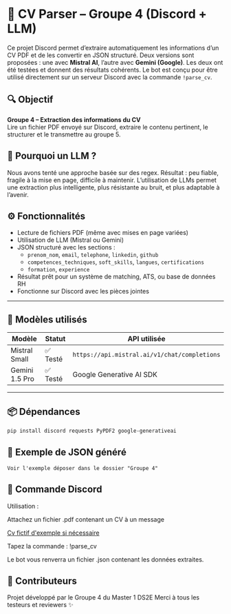 # 📄 CV Parser – Groupe 4 (Discord + LLM)

Ce projet Discord permet d’extraire automatiquement les informations d’un CV PDF et de les convertir en JSON structuré. Deux versions sont proposées : une avec **Mistral AI**, l’autre avec **Gemini (Google)**. Les deux ont été testées et donnent des résultats cohérents. Le bot est conçu pour être utilisé directement sur un serveur Discord avec la commande `!parse_cv`.


## 🔍 Objectif

 **Groupe 4 – Extraction des informations du CV**  
 Lire un fichier PDF envoyé sur Discord, extraire le contenu pertinent, le structurer et le transmettre au groupe 5.


## 🤖 Pourquoi un LLM ?
Nous avons tenté une approche basée sur des regex. Résultat : peu fiable, fragile à la mise en page, difficile à maintenir.
L’utilisation de LLMs permet une extraction plus intelligente, plus résistante au bruit, et plus adaptable à l’avenir.

## ⚙️ Fonctionnalités

- Lecture de fichiers PDF (même avec mises en page variées)
- Utilisation de LLM (Mistral ou Gemini)
- JSON structuré avec les sections :
  - `prenom_nom`, `email`, `telephone`, `linkedin`, `github`
  - `competences_techniques`, `soft_skills`, `langues`, `certifications`
  - `formation`, `experience`
- Résultat prêt pour un système de matching, ATS, ou base de données RH
- Fonctionne sur Discord avec les pièces jointes

---

## 🧠 Modèles utilisés

| Modèle | Statut | API utilisée |
|--------|--------|--------------|
| Mistral Small | ✅ Testé | `https://api.mistral.ai/v1/chat/completions` |
| Gemini 1.5 Pro | ✅ Testé | Google Generative AI SDK |

---

## 📦 Dépendances

```bash
pip install discord requests PyPDF2 google-generativeai
```

## 🧪 Exemple de JSON généré
```
Voir l'exemple déposer dans le dossier "Groupe 4"
```
## 💬 Commande Discord

Utilisation :

Attachez un fichier .pdf contenant un CV à un message

[Cv fictif d'exemple si nécessaire](CV_Fictif.pdf)

Tapez la commande : !parse_cv

Le bot vous renverra un fichier .json contenant les données extraites.

##  👥 Contributeurs

Projet développé par le Groupe 4 du Master 1 DS2E
Merci à tous les testeurs et reviewers ✨

